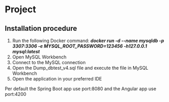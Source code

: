 # Project
## Installation procedure
1. Run the following Docker command:
   ***docker run -d --name mysqldb -p 3307:3306 -e MYSQL_ROOT_PASSWORD=123456 -h127.0.0.1 mysql:latest***
2. Open MySQL Workbench
3. Connect to the MySQL connection
4. Open the Dump_dbtest_v4.sql file and execute the file in MySQL Workbench
5. Open the application in your preferred IDE

Per default the Spring Boot app use port:8080 and the Angular app use port:4200
